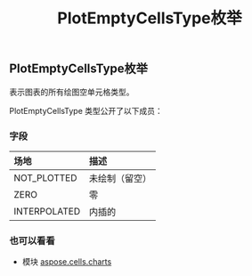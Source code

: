 ﻿---
title: PlotEmptyCellsType枚举
second_title: Aspose.Cells for Python via .NET API 参考文献
description:
type: docs
weight: 590
url: /zh/python-net/aspose.cells.charts/plotemptycellstype/
is_root: false
---
## PlotEmptyCellsType枚举
表示图表的所有绘图空单元格类型。



PlotEmptyCellsType 类型公开了以下成员：

### 字段
|场地|描述|
| :- | :- |
| NOT_PLOTTED |未绘制（留空）|
| ZERO |零|
| INTERPOLATED |内插的|



### 也可以看看
* 模块 [aspose.cells.charts](..)
